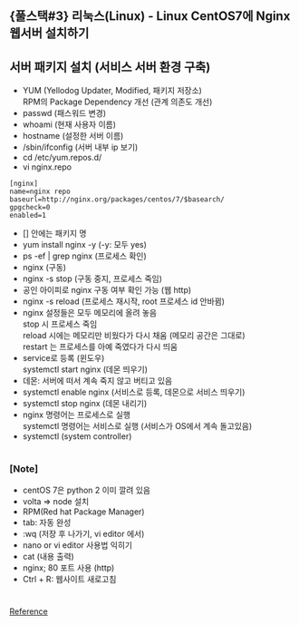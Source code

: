 ## {풀스택#3} 리눅스(Linux) - Linux CentOS7에 Nginx 웹서버 설치하기

## **서버 패키지 설치 (서비스 서버 환경 구축)**

- YUM (Yellodog Updater, Modified, 패키지 저장소) <br/>
  RPM의 Package Dependency 개선 (관계 의존도 개선)
- passwd (패스워드 변경)
- whoami (현재 사용자 이름)
- hostname (설정한 서버 이름)
- /sbin/ifconfig (서버 내부 ip 보기)
- cd /etc/yum.repos.d/
- vi nginx.repo

```linux
[nginx]
name=nginx repo
baseurl=http://nginx.org/packages/centos/7/$basearch/
gpgcheck=0
enabled=1
```

- [] 안에는 패키지 명
- yum install nginx -y (-y: 모두 yes)
- ps -ef | grep nginx (프로세스 확인)
- nginx (구동)
- nginx -s stop (구동 중지, 프로세스 죽임)
- 공인 아이피로 nginx 구동 여부 확인 가능 (웹 http)
- nginx -s reload (프로세스 재시작, root 프로세스 id 안바뀜)
- nginx 설정들은 모두 메모리에 올려 놓음 <br/>
  stop 시 프로세스 죽임 <br/>
  reload 시에는 메모리만 비웠다가 다시 채움 (메모리 공간은 그대로) <br/>
  restart 는 프로세스를 아예 죽였다가 다시 띄움
- service로 등록 (윈도우) <br/>
  systemctl start nginx (데몬 띄우기)
- 데몬: 서버에 떠서 계속 죽지 않고 버티고 있음
- systemctl enable nginx (서비스로 등록, 데몬으로 서비스 띄우기)
- systemctl stop nginx (데몬 내리기)
- nginx 명령어는 프로세스로 실행 <br/>
  systemctl 명령어는 서비스로 실행 (서비스가 OS에서 계속 돌고있음)
- systemctl (system controller)

#

### [Note]

- centOS 7은 python 2 이미 깔려 있음
- volta => node 설치
- RPM(Red hat Package Manager)
- tab: 자동 완성
- :wq (저장 후 나가기, vi editor 에서)
- nano or vi editor 사용법 익히기
- cat (내용 출력)
- nginx; 80 포트 사용 (http)
- Ctrl + R: 웹사이트 새로고침

#

[Reference](https://www.youtube.com/watch?v=WSGuy2QiESw&list=PLEOnZ6GeucBVj0V5JFQx_6XBbZrrynzMh&index=12)
